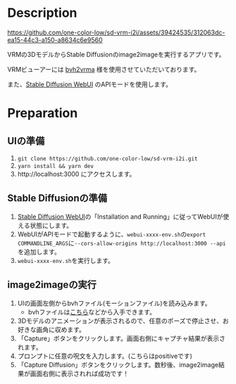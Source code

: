 # Description

https://github.com/one-color-low/sd-vrm-i2i/assets/39424535/312063dc-ea15-44c3-a150-a8634c6e9560


VRMの3DモデルからStable Diffusionのimage2imageを実行するアプリです。

VRMビューアーには [bvh2vrma](https://github.com/vrm-c/bvh2vrma) 様を使用させていただいております。

また、[Stable Diffusion WebUI](https://github.com/AUTOMATIC1111/stable-diffusion-webui) のAPIモードを使用します。

# Preparation
## UIの準備
1. `git clone https://github.com/one-color-low/sd-vrm-i2i.git`
2. `yarn install && yarn dev`
3. http://localhost:3000 にアクセスします。

## Stable Diffusionの準備
1. [Stable Diffusion WebUI](https://github.com/AUTOMATIC1111/stable-diffusion-webui)の「Installation and Running」に従ってWebUIが使える状態にします。
2. WebUIがAPIモードで起動するように、`webui-xxxx-env.sh`の`export COMMANDLINE_ARGS`に`--cors-allow-origins http://localhost:3000 --api`を追加します。
3. `webui-xxxx-env.sh`を実行します。

## image2imageの実行
1. UIの画面左側からbvhファイル(モーションファイル)を読み込みます。
    - bvhファイルは[こちら](http://motion.hahasoha.net/)などから入手できます。
2. 3Dモデルのアニメーションが表示されるので、任意のポーズで停止させ、お好きな画角に収めます。
3. 「Capture」ボタンをクリックします。画面右側にキャプチャ結果が表示されます。
3. プロンプトに任意の呪文を入力します。(こちらはpositiveです)
4. 「Capture Diffusion」ボタンをクリックします。数秒後、image2image結果が画面右側に表示されれば成功です！
